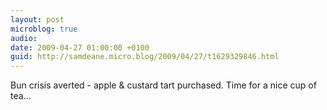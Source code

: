 ```yaml
---
layout: post
microblog: true
audio: 
date: 2009-04-27 01:00:00 +0100
guid: http://samdeane.micro.blog/2009/04/27/t1629329846.html
---
```

Bun crisis averted - apple &amp; custard tart purchased. Time for a nice cup of tea...

